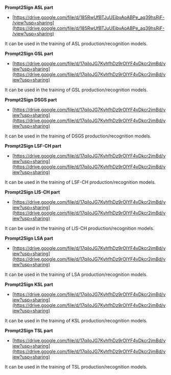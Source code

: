 **Prompt2Sign ASL part**

- [https://drive.google.com/file/d/185RwUfBTJuUEibvAoABPe_aq39hsRjF-/view?usp=sharing](https://drive.google.com/file/d/185RwUfBTJuUEibvAoABPe_aq39hsRjF-/view?usp=sharing)

It can be used in the training of ASL production/recognition models.

**Prompt2Sign GSL part**

- [https://drive.google.com/file/d/17qiIoJG7KyhfhDz9rOlYF4vDkcr2jmBd/view?usp=sharing](https://drive.google.com/file/d/17qiIoJG7KyhfhDz9rOlYF4vDkcr2jmBd/view?usp=sharing)

It can be used in the training of GSL production/recognition models.

**Prompt2Sign DSGS part**

- [https://drive.google.com/file/d/17qiIoJG7KyhfhDz9rOlYF4vDkcr2jmBd/view?usp=sharing](https://drive.google.com/file/d/17qiIoJG7KyhfhDz9rOlYF4vDkcr2jmBd/view?usp=sharing)

It can be used in the training of DSGS production/recognition models.

**Prompt2Sign LSF-CH part**

- [https://drive.google.com/file/d/17qiIoJG7KyhfhDz9rOlYF4vDkcr2jmBd/view?usp=sharing](https://drive.google.com/file/d/17qiIoJG7KyhfhDz9rOlYF4vDkcr2jmBd/view?usp=sharing)

It can be used in the training of LSF-CH production/recognition models.

**Prompt2Sign LIS-CH part**

- [https://drive.google.com/file/d/17qiIoJG7KyhfhDz9rOlYF4vDkcr2jmBd/view?usp=sharing](https://drive.google.com/file/d/17qiIoJG7KyhfhDz9rOlYF4vDkcr2jmBd/view?usp=sharing)

It can be used in the training of LIS-CH production/recognition models.

**Prompt2Sign LSA part**

- [https://drive.google.com/file/d/17qiIoJG7KyhfhDz9rOlYF4vDkcr2jmBd/view?usp=sharing](https://drive.google.com/file/d/17qiIoJG7KyhfhDz9rOlYF4vDkcr2jmBd/view?usp=sharing)

It can be used in the training of LSA production/recognition models.

**Prompt2Sign KSL part**

- [https://drive.google.com/file/d/17qiIoJG7KyhfhDz9rOlYF4vDkcr2jmBd/view?usp=sharing](https://drive.google.com/file/d/17qiIoJG7KyhfhDz9rOlYF4vDkcr2jmBd/view?usp=sharing)

It can be used in the training of KSL production/recognition models.

**Prompt2Sign TSL part**

- [https://drive.google.com/file/d/17qiIoJG7KyhfhDz9rOlYF4vDkcr2jmBd/view?usp=sharing](https://drive.google.com/file/d/17qiIoJG7KyhfhDz9rOlYF4vDkcr2jmBd/view?usp=sharing)

It can be used in the training of TSL production/recognition models.